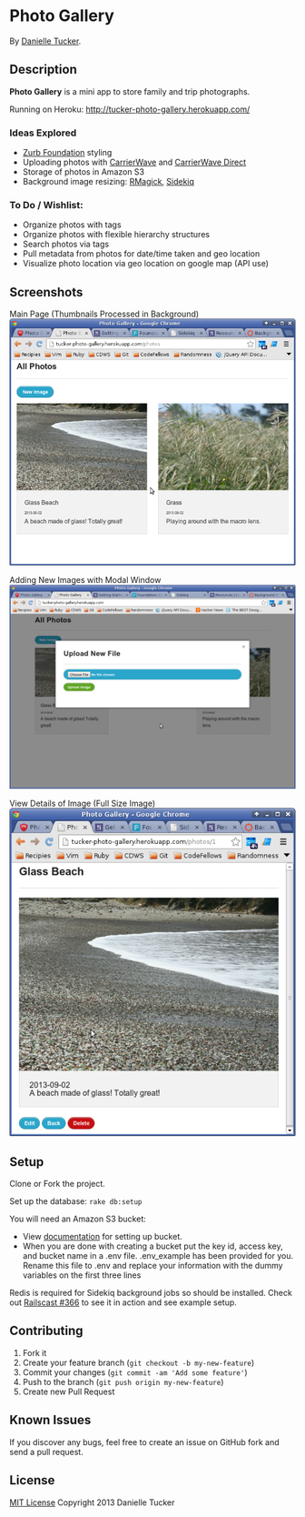 # Photo Gallery

By [Danielle Tucker](http://www.linkedin.com/in/dqtucker/).

## Description
**Photo Gallery** is a mini app to store family and trip photographs.

Running on Heroku: http://tucker-photo-gallery.herokuapp.com/

### Ideas Explored
- [Zurb Foundation](http://foundation.zurb.com/) styling
- Uploading photos with [CarrierWave](https://github.com/carrierwaveuploader/carrierwave) and [CarrierWave Direct](https://github.com/dwilkie/carrierwave_direct)
- Storage of photos in Amazon S3
- Background image resizing: [RMagick](https://github.com/dwilkie/carrierwave_direct), [Sidekiq](http://sidekiq.org/)

### To Do / Wishlist:
- Organize photos with tags
- Organize photos with flexible hierarchy structures
- Search photos via tags
- Pull metadata from photos for date/time taken and geo location
- Visualize photo location via geo location on google map (API use)

## Screenshots

Main Page (Thumbnails Processed in Background)
![Main Screen](public/screenshots/main.png)

Adding New Images with Modal Window
![Add New Photo](public/screenshots/new_photo.png)

View Details of Image (Full Size Image)
![Details](public/screenshots/details.png)

## Setup

Clone or Fork the project.

Set up the database: `rake db:setup`

You will need an Amazon S3 bucket:
- View [documentation](http://docs.aws.amazon.com/AmazonS3/latest/gsg/GetStartedWithS3.html) for setting up bucket.
- When you are done with creating a bucket put the key id, access key, and bucket name in a .env file.  .env_example has been provided for you.  Rename this file to .env and replace your information with the dummy variables on the first three lines

Redis is required for Sidekiq background jobs so should be installed. Check out [Railscast #366](http://railscasts.com/episodes/366-sidekiq) to see it in action and see example setup.


## Contributing

1. Fork it
2. Create your feature branch (`git checkout -b my-new-feature`)
3. Commit your changes (`git commit -am 'Add some feature'`)
4. Push to the branch (`git push origin my-new-feature`)
5. Create new Pull Request

## Known Issues

If you discover any bugs, feel free to create an issue on GitHub fork and
send a pull request.

## License

[MIT License](LICENSE.txt) Copyright 2013 Danielle Tucker
